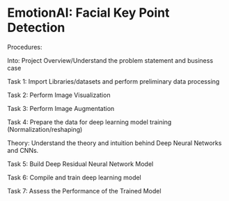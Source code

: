 # EmotionAI: Facial Key Point Detection

Procedures:

Into: Project Overview/Understand the problem statement and business case

Task 1: Import Libraries/datasets and perform preliminary data processing

Task 2: Perform Image Visualization

Task 3: Perform Image Augmentation

Task 4: Prepare the data for deep learning model training (Normalization/reshaping)

Theory: Understand the theory and intuition behind Deep Neural Networks and CNNs.

Task 5: Build Deep Residual Neural Network Model

Task 6: Compile and train deep learning model

Task 7: Assess the Performance of the Trained Model

